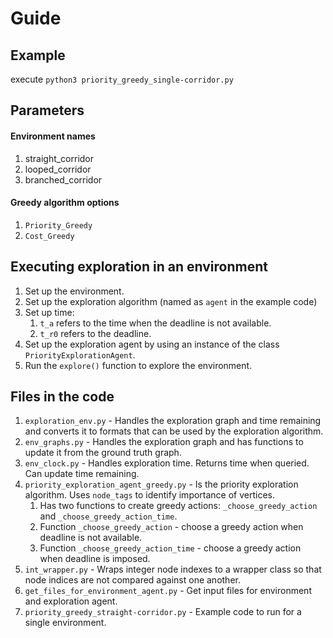# Guide

## Example

execute `python3 priority_greedy_single-corridor.py`

## Parameters

#### Environment names
1. straight_corridor
2. looped_corridor
3. branched_corridor

#### Greedy algorithm options
1. `Priority_Greedy`
2. `Cost_Greedy`


## Executing exploration in an environment

1. Set up the environment.
2. Set up the exploration algorithm (named as `agent` in the example code)
3. Set up time:
    1. `t_a` refers to the time when the deadline is not available.
    2. `t_r0` refers to the deadline.
4. Set up the exploration agent by using an instance of the class `PriorityExplorationAgent`. 
5. Run the `explore()` function to explore the environment.

## Files in the code

1. `exploration_env.py` - Handles the exploration graph and time remaining and converts it to formats that can be used by the exploration algorithm. 
2. `env_graphs.py` - Handles the exploration graph and has functions to update it from the ground truth graph.
3. `env_clock.py` - Handles exploration time. Returns time when queried. Can update time remaining.
4. `priority_exploration_agent_greedy.py` - Is the priority exploration algorithm. Uses `node_tags` to identify importance of vertices.
    1. Has two functions to create greedy actions: `_choose_greedy_action` and `_choose_greedy_action_time`.
    2. Function `_choose_greedy_action` - choose a greedy action when deadline is not available.
    3. Function `_choose_greedy_action_time` - choose a greedy action when deadline is imposed.
5.  `int_wrapper.py` - Wraps integer node indexes to a wrapper class so that node indices are not compared against one another.
6.  `get_files_for_environment_agent.py` - Get input files for environment and exploration agent. 
7.  `priority_greedy_straight-corridor.py` - Example code to run for a single environment.
